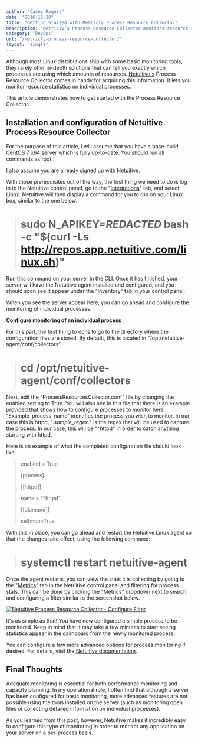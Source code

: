 ```yaml
---
author: "Casey Rogers"
date: "2016-12-28"
title: "Getting Started with Metricly Process Resource Collector"
description: "Metricly’s Process Resource Collector monitors resource statistics on individual processes (determining which processes are using the most resources)."
category: "DevOps"
url: "/metricly-process-resource-collector/"
layout: "single"
---
```

Although most Linux distributions ship with some basic monitoring tools, they rarely offer in-depth solutions that can tell you exactly which processes are using which amounts of resources. [Netuitive's](/product) Process Resource Collector comes in handy for acquiring this information. It lets you monitor resource statistics on individual processes.

This article demonstrates how to get started with the Process Resource Collector.

Installation and configuration of Netuitive Process Resource Collector
----------------------------------------------------------------------

For the purpose of this article, I will assume that you have a base-build CentOS 7 x64 server which is fully up-to-date. You should run all commands as root.

I also assume you are already [signed up](/signup) with Netuitive.

With those prerequisites out of the way, the first thing we need to do is log in to the Netuitive control panel, go to the "[Integrations](/integrations)" tab, and select Linux. Netuitive will then display a command for you to run on your Linux box, similar to the one below:

> # sudo N_APIKEY=***REDACTED*** bash -c "$(curl -Ls http://repos.app.netuitive.com/linux.sh)"

Run this command on your server in the CLI. Once it has finished, your server will have the Netuitive agent installed and configured, and you should soon see it appear under the "Inventory" tab in your control panel.

When you see the server appear here, you can go ahead and configure the monitoring of individual processes.

**Configure monitoring of an individual process**

For this part, the first thing to do is to go to the directory where the configuration files are stored. By default, this is located in "/opt/netuitive-agent/conf/collectors".

> # cd /opt/netuitive-agent/conf/collectors

Next, edit the "ProcessResourcesCollector.conf" file by changing the enabled setting to True. You will also see in this file that there is an example provided that shows how to configure processes to monitor here. "Example_process_name" identifies the process you wish to monitor. In our case this is httpd. ".*sample_regex.*" is the regex that will be used to capture the process. In our case, this will be "^httpd" in order to catch anything starting with httpd.

Here is an example of what the completed configuration file should look like:

> enabled = True
>
> [process]
>
> [[httpd]]
>
> name = "^httpd"
>
> [[diamond]]
>
> selfmon=True

With this in place, you can go ahead and restart the Netuitive Linux agent so that the changes take effect, using the following command:

> # systemctl restart netuitive-agent

Once the agent restarts, you can view the stats it is collecting by going to the "[Metrics](https://help.netuitive.com/Content/Metrics/metrics_page.htm)" tab in the Netuitive control panel and filtering for process stats. This can be done by clicking the "Metrics" dropdown next to search, and configuring a filter similar to the screenshot below.

[![Netuitive Process Resource Collector - Configure Filter](https://s3-us-west-2.amazonaws.com/com-netuitive-app-usw2-public/wp-content/uploads/2017/07/Process-Resource-Collector-Configure-Filter-1024x512.png)](https://s3-us-west-2.amazonaws.com/com-netuitive-app-usw2-public/wp-content/uploads/2017/07/Process-Resource-Collector-Configure-Filter.png)

It's as simple as that! You have now configured a simple process to be monitored. Keep in mind that it may take a few minutes to start seeing statistics appear in the dashboard from the newly monitored process.

You can configure a few more advanced options for process monitoring if desired. For details, visit the [Netuitive documentation](https://help.netuitive.com/Content/Datasources/Netuitive/process_resources_collector.htm).

Final Thoughts
--------------

Adequate monitoring is essential for both performance monitoring and capacity planning. In my operational role, I often find that although a server has been configured for basic monitoring, more advanced features are not possible using the tools installed on the server (such as monitoring open files or collecting detailed information on individual processes).

As you learned from this post, however, Netuitive makes it incredibly easy to configure this type of monitoring in order to monitor any application on your server on a per-process basis.
